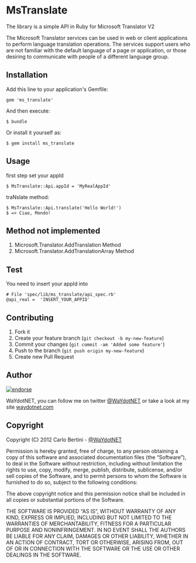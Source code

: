 # MsTranslate
The library is a simple API in Ruby for Microsoft Translator V2

The Microsoft Translator services can be used in web or client
applications to perform language translation operations. The services
support users who are not familiar with the default language of a page
or application, or those desiring to communicate with people of a
different language group.

## Installation

Add this line to your application's Gemfile:

    gem 'ms_translate'

And then execute:

    $ bundle

Or install it yourself as:

    $ gem install ms_translate

## Usage

first step set your appId

    $ MsTranslate::Api.appId = 'MyRealAppId'

traNslate method:

    $ MsTranslate::Api.translate('Hello World!')
    $ => Ciao, Mondo!

## Method not implemented

1. Microsoft.Translator.AddTranslation Method
2. Microsoft.Translator.AddTranslationArray Method

## Test

You need to insert your appId into

    # File 'spec/lib/ms_translate/api_spec.rb'
    @api_real =  'INSERT_YOUR_APPID'

## Contributing

1. Fork it
2. Create your feature branch (`git checkout -b my-new-feature`)
3. Commit your changes (`git commit -am 'Added some feature'`)
4. Push to the branch (`git push origin my-new-feature`)
5. Create new Pull Request


## Author

[![endorse](http://api.coderwall.com/waydotnet/endorsecount.png)](http://coderwall.com/waydotnet)

WaYdotNET, you can follow me on twitter [@WaYdotNET](http://twitter.com/WaYdotNET) or take a look at my site [waydotnet.com](http://www.waydotnet.com)

## Copyright

Copyright (C) 2012 Carlo Bertini - [@WaYdotNET](http://twitter.com/WaYdotNET)

Permission is hereby granted, free of charge, to any person obtaining a copy of this software and
associated documentation files (the “Software”), to deal in the Software without restriction, including without
limitation the rights to use, copy, modify, merge, publish, distribute, sublicense, and/or sell copies of the Software,
and to permit persons to whom the Software is furnished to do so, subject to the following conditions:

The above copyright notice and this permission notice shall be included in all copies or substantial portions of the Software.

THE SOFTWARE IS PROVIDED “AS IS”, WITHOUT WARRANTY OF ANY KIND, EXPRESS OR IMPLIED, INCLUDING BUT NOT LIMITED TO THE WARRANTIES
OF MERCHANTABILITY, FITNESS FOR A PARTICULAR PURPOSE AND NONINFRINGEMENT. IN NO EVENT SHALL THE AUTHORS BE LIABLE FOR ANY CLAIM,
DAMAGES OR OTHER LIABILITY, WHETHER IN AN ACTION OF CONTRACT, TORT OR OTHERWISE, ARISING FROM, OUT OF OR IN CONNECTION WITH THE
SOFTWARE OR THE USE OR OTHER DEALINGS IN THE SOFTWARE.
